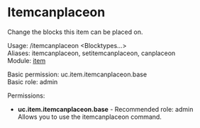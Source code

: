 Itemcanplaceon
====
Change the blocks this item can be placed on.

Usage: /itemcanplaceon \<Blocktypes…\><br>
Aliases: itemcanplaceon, setitemcanplaceon, canplaceon<br>
Module: [item](../modules/item.md)<br>

Basic permission: uc.item.itemcanplaceon.base<br>
Basic role: admin<br>

Permissions: <br>
* **uc.item.itemcanplaceon.base** - Recommended role: admin<br>Allows you to use the itemcanplaceon command.
